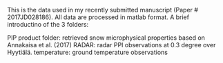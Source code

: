 This is the data used in my recently submitted manuscript (Paper # 2017JD028186). All data are processed in matlab format.
A brief introductino of the 3 folders:

PIP product folder: retrieved snow microphysical properties based on Annakaisa et al. (2017)
RADAR: radar PPI observations at 0.3 degree over Hyytiälä.
temperature: ground temperature observations
